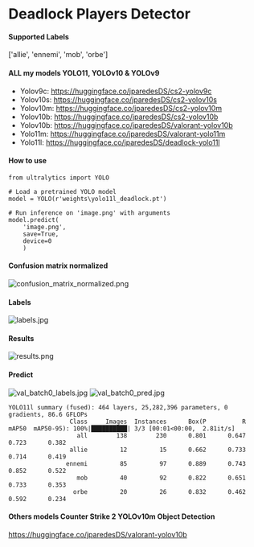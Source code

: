 # Deadlock Players Detector

#### Supported Labels
['allie', 'ennemi', 'mob', 'orbe']

#### ALL my models YOLO11, YOLOv10 & YOLOv9
- Yolov9c: https://huggingface.co/jparedesDS/cs2-yolov9c
- Yolov10s: https://huggingface.co/jparedesDS/cs2-yolov10s
- Yolov10m: https://huggingface.co/jparedesDS/cs2-yolov10m
- Yolov10b: https://huggingface.co/jparedesDS/cs2-yolov10b
- Yolov10b: https://huggingface.co/jparedesDS/valorant-yolov10b
- Yolo11m: https://huggingface.co/jparedesDS/valorant-yolo11m
- Yolo11l: https://huggingface.co/jparedesDS/deadlock-yolo11l

#### How to use
```
from ultralytics import YOLO

# Load a pretrained YOLO model
model = YOLO(r'weights\yolo11l_deadlock.pt')

# Run inference on 'image.png' with arguments
model.predict(
    'image.png',
    save=True,
    device=0
    )
```
#### Confusion matrix normalized
![confusion_matrix_normalized.png](https://cdn-uploads.huggingface.co/production/uploads/62e1c9b42e4cab6e39dafc97/MDMOTxs4G4qNBQFJcDU3l.png)
#### Labels
![labels.jpg](https://cdn-uploads.huggingface.co/production/uploads/62e1c9b42e4cab6e39dafc97/YTdoZBR1OWMyBkkJ9Q0ft.jpeg)
#### Results
![results.png](https://cdn-uploads.huggingface.co/production/uploads/62e1c9b42e4cab6e39dafc97/Yt-rYobyjz4t5O8WiapwS.png)
#### Predict
![val_batch0_labels.jpg](https://cdn-uploads.huggingface.co/production/uploads/62e1c9b42e4cab6e39dafc97/szWzcf3WFuhjVFyb4RwtE.jpeg)
![val_batch0_pred.jpg](https://cdn-uploads.huggingface.co/production/uploads/62e1c9b42e4cab6e39dafc97/MrKln2QfKXgEd4m_eBj5d.jpeg)
```
YOLO11l summary (fused): 464 layers, 25,282,396 parameters, 0 gradients, 86.6 GFLOPs
                 Class     Images  Instances      Box(P          R      mAP50  mAP50-95): 100%|██████████| 3/3 [00:01<00:00,  2.81it/s]
                   all        138        230      0.801      0.647      0.723      0.382
                 allie         12         15      0.662      0.733      0.714      0.419
                ennemi         85         97      0.889      0.743      0.852      0.522
                   mob         40         92      0.822      0.651      0.733      0.353
                  orbe         20         26      0.832      0.462      0.592      0.234
```

#### Others models Counter Strike 2 YOLOv10m Object Detection
https://huggingface.co/jparedesDS/valorant-yolov10b
